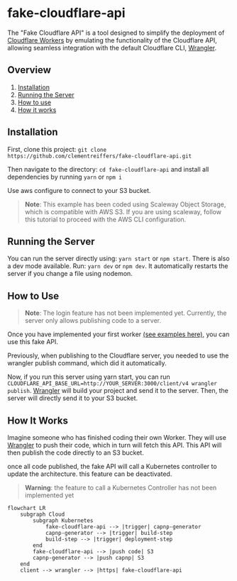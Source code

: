 # fake-cloudflare-api

The "Fake Cloudflare API" is a tool designed to simplify the deployment of 
[Cloudflare Workers](https://workers.cloudflare.com/) by emulating the functionality 
of the Cloudflare API, allowing seamless integration with the default Cloudflare CLI, [Wrangler](https://github.com/cloudflare/workers-sdk#readme).

## Overview

1. [Installation](#installation)
2. [Running the Server](#running-the-server)
3. [How to use](#how-to-use)
4. [How it works](#how-it-works)

## Installation

First, clone this project: `git clone https://github.com/clementreiffers/fake-cloudflare-api.git`

Then navigate to the directory: `cd fake-cloudflare-api` and install all dependencies by running `yarn` or `npm i`

Use aws configure to connect to your S3 bucket.

> **Note**:
> This example has been coded using Scaleway Object Storage, which is compatible with AWS S3.
> If you are using scaleway, follow this tutorial to proceed with the AWS CLI configuration.

## Running the Server

You can run the server directly using: `yarn start` or `npm start`.
There is also a dev mode available. Run: `yarn dev` or `npm dev`. It automatically restarts 
the server if you change a file using nodemon.

## How to Use

> **Note**: The login feature has not been implemented yet. Currently, the server only 
> allows publishing code to a server.

Once you have implemented your first worker 
[(see examples here)](https://developers.cloudflare.com/workers/examples#:~:text=Return%20small%20HTML%20page%20Deliver%20an%20HTML%20page,HTML%20from%20the%20response%2C%20and%20serve%20that%20HTML), 
you can use this fake API.

Previously, when publishing to the Cloudflare server, you needed to use the wrangler publish command, which did it automatically.

Now, if you run this server using yarn start, you can run `CLOUDFLARE_API_BASE_URL=http://YOUR_SERVER:3000/client/v4 wrangler publish`.
[Wrangler](https://github.com/cloudflare/workers-sdk#readme) will build your project and send it to the server. Then, the server will directly send it to your S3 bucket.

## How It Works

Imagine someone who has finished coding their own Worker. They will use [Wrangler](https://github.com/cloudflare/workers-sdk#readme) to push their code, which in turn will 
fetch this API. This API will then publish the code directly to an S3 bucket.

once all code published, the fake API will call a Kubernetes controller to update the architecture.
this feature can be deactivated.

> **Warning**:
> the feature to call a Kubernetes Controller has not been implemented yet

```mermaid
flowchart LR
    subgraph Cloud 
        subgraph Kubernetes
            fake-cloudflare-api --> |trigger| capnp-generator 
            capnp-generator --> |trigger| build-step     
            build-step --> |trigger| deployment-step
        end
        fake-cloudflare-api --> |push code| S3
        capnp-generator --> |push capnp| S3
    end
    client --> wrangler --> |https| fake-cloudflare-api
```
